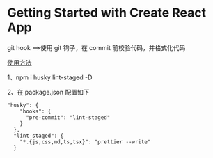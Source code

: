 # Getting Started with Create React App

git hook ==>使用 git 钩子，在 commit 前校验代码，并格式化代码

[使用方法](https://blog.csdn.net/qq_32090185/article/details/107911593)

1、npm i husky lint-staged -D

2、在 package.json 配置如下

```
"husky": {
    "hooks": {
      "pre-commit": "lint-staged"
    }
  },
  "lint-staged": {
    "*.{js,css,md,ts,tsx}": "prettier --write"
  }
```
